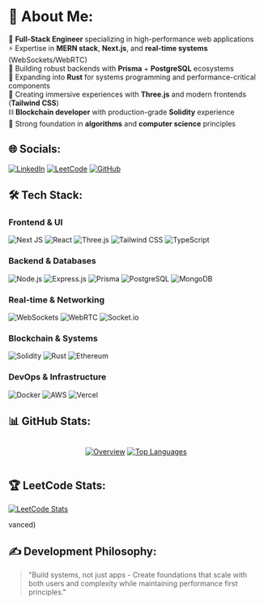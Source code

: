 # 💫 About Me:
🚀 **Full-Stack Engineer** specializing in high-performance web applications  
⚡️ Expertise in **MERN stack**, **Next.js**, and **real-time systems** (WebSockets/WebRTC)  
🔗 Building robust backends with **Prisma** + **PostgreSQL** ecosystems  
🦀 Expanding into **Rust** for systems programming and performance-critical components  
💎 Creating immersive experiences with **Three.js** and modern frontends (**Tailwind CSS**)  
⛓️ **Blockchain developer** with production-grade **Solidity** experience  
🧠 Strong foundation in **algorithms** and **computer science** principles  

## 🌐 Socials:
[![LinkedIn](https://img.shields.io/badge/LinkedIn-Aman_Sharma-%230077B5?logo=linkedin&style=for-the-badge)](https://linkedin.com/in/Aman-Sharma)
[![LeetCode](https://img.shields.io/badge/LeetCode-amandollar-%23FFA116?logo=leetcode&style=for-the-badge)](https://leetcode.com/u/amandollar/)
[![GitHub](https://img.shields.io/badge/GitHub-amandollar-%23181717?logo=github&style=for-the-badge)](https://github.com/amandollar)

## 🛠️ Tech Stack:
### **Frontend & UI**
![Next JS](https://img.shields.io/badge/Next.js-000000?style=flat&logo=nextdotjs&logoColor=white)
![React](https://img.shields.io/badge/React-61DAFB?style=flat&logo=react&logoColor=black)
![Three.js](https://img.shields.io/badge/Three.js-000000?style=flat&logo=threedotjs&logoColor=white)
![Tailwind CSS](https://img.shields.io/badge/Tailwind_CSS-06B6D4?style=flat&logo=tailwind-css&logoColor=white)
![TypeScript](https://img.shields.io/badge/TypeScript-3178C6?style=flat&logo=typescript&logoColor=white)

### **Backend & Databases**
![Node.js](https://img.shields.io/badge/Node.js-339933?style=flat&logo=nodedotjs&logoColor=white)
![Express.js](https://img.shields.io/badge/Express.js-000000?style=flat&logo=express&logoColor=white)
![Prisma](https://img.shields.io/badge/Prisma-2D3748?style=flat&logo=prisma&logoColor=white)
![PostgreSQL](https://img.shields.io/badge/PostgreSQL-4169E1?style=flat&logo=postgresql&logoColor=white)
![MongoDB](https://img.shields.io/badge/MongoDB-47A248?style=flat&logo=mongodb&logoColor=white)

### **Real-time & Networking**
![WebSockets](https://img.shields.io/badge/WebSockets-010101?style=flat&logo=websocket&logoColor=white)
![WebRTC](https://img.shields.io/badge/WebRTC-333333?style=flat&logo=webrtc&logoColor=white)
![Socket.io](https://img.shields.io/badge/Socket.io-010101?style=flat&logo=socketdotio&logoColor=white)

### **Blockchain & Systems**
![Solidity](https://img.shields.io/badge/Solidity-363636?style=flat&logo=solidity&logoColor=white)
![Rust](https://img.shields.io/badge/Rust-000000?style=flat&logo=rust&logoColor=white)
![Ethereum](https://img.shields.io/badge/Ethereum-3C3C3D?style=flat&logo=ethereum&logoColor=white)

### **DevOps & Infrastructure**
![Docker](https://img.shields.io/badge/Docker-2496ED?style=flat&logo=docker&logoColor=white)
![AWS](https://img.shields.io/badge/AWS-232F3E?style=flat&logo=amazon-aws&logoColor=white)
![Vercel](https://img.shields.io/badge/Vercel-000000?style=flat&logo=vercel&logoColor=white)

## 📊 GitHub Stats:
<div align="center" style="display:flex;flex-wrap:wrap;gap:10px;justify-content:center">

[![Overview](https://github-readme-stats.vercel.app/api?username=amandollar&show_icons=true&theme=radical&hide_border=true&include_all_commits=true&count_private=true)](https://github.com/amandollar)
[![Top Languages](https://github-readme-stats.vercel.app/api/top-langs/?username=amandollar&layout=compact&theme=radical&hide_border=true&langs_count=8)](https://github.com/amandollar)

</div>

## 🏆 LeetCode Stats:
[![LeetCode Stats](https://leetcode.card.workers.dev/?username=amandollar&theme=dark&font=baloo&extension=null)](https://leetcode.com/u/amandollar/)


vanced)  

## ✍️ Development Philosophy:
> "Build systems, not just apps - Create foundations that scale with both users and complexity while maintaining performance first principles."
